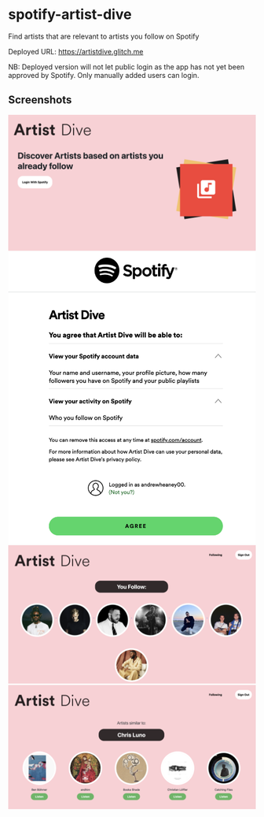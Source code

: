 # spotify-artist-dive

Find artists that are relevant to artists you follow on Spotify

Deployed URL: https://artistdive.glitch.me

NB: Deployed version will not let public login as the app has not yet been approved by Spotify. Only manually added users can login.

## Screenshots

![Screenshot 1](static/images/screenshot-1.png)
![Screenshot 2](static/images/screenshot-2.png)
![Screenshot 3](static/images/screenshot-3.png)
![Screenshot 4](static/images/screenshot-4.png)
